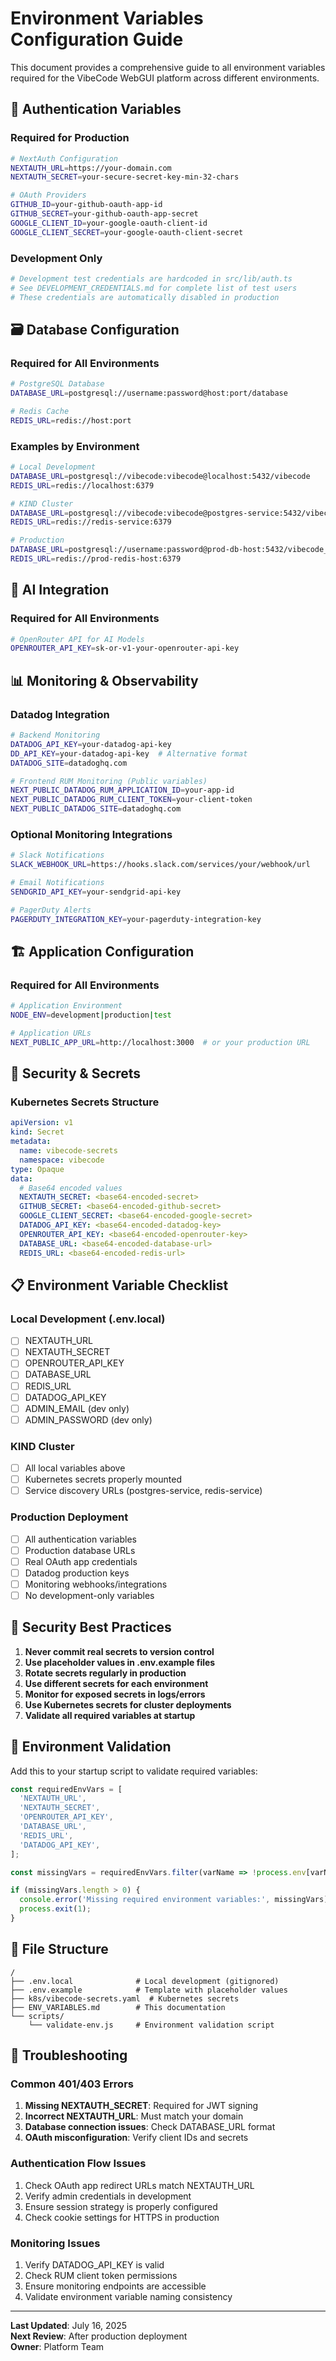 # Environment Variables Configuration Guide

This document provides a comprehensive guide to all environment variables required for the VibeCode WebGUI platform across different environments.

## 🔑 Authentication Variables

### Required for Production
```bash
# NextAuth Configuration
NEXTAUTH_URL=https://your-domain.com
NEXTAUTH_SECRET=your-secure-secret-key-min-32-chars

# OAuth Providers
GITHUB_ID=your-github-oauth-app-id
GITHUB_SECRET=your-github-oauth-app-secret
GOOGLE_CLIENT_ID=your-google-oauth-client-id
GOOGLE_CLIENT_SECRET=your-google-oauth-client-secret
```

### Development Only
```bash
# Development test credentials are hardcoded in src/lib/auth.ts
# See DEVELOPMENT_CREDENTIALS.md for complete list of test users
# These credentials are automatically disabled in production
```

## 🗃️ Database Configuration

### Required for All Environments
```bash
# PostgreSQL Database
DATABASE_URL=postgresql://username:password@host:port/database

# Redis Cache
REDIS_URL=redis://host:port
```

### Examples by Environment
```bash
# Local Development
DATABASE_URL=postgresql://vibecode:vibecode@localhost:5432/vibecode
REDIS_URL=redis://localhost:6379

# KIND Cluster
DATABASE_URL=postgresql://vibecode:vibecode@postgres-service:5432/vibecode
REDIS_URL=redis://redis-service:6379

# Production
DATABASE_URL=postgresql://username:password@prod-db-host:5432/vibecode_prod
REDIS_URL=redis://prod-redis-host:6379
```

## 🤖 AI Integration

### Required for All Environments
```bash
# OpenRouter API for AI Models
OPENROUTER_API_KEY=sk-or-v1-your-openrouter-api-key
```

## 📊 Monitoring & Observability

### Datadog Integration
```bash
# Backend Monitoring
DATADOG_API_KEY=your-datadog-api-key
DD_API_KEY=your-datadog-api-key  # Alternative format
DATADOG_SITE=datadoghq.com

# Frontend RUM Monitoring (Public variables)
NEXT_PUBLIC_DATADOG_RUM_APPLICATION_ID=your-app-id
NEXT_PUBLIC_DATADOG_RUM_CLIENT_TOKEN=your-client-token
NEXT_PUBLIC_DATADOG_SITE=datadoghq.com
```

### Optional Monitoring Integrations
```bash
# Slack Notifications
SLACK_WEBHOOK_URL=https://hooks.slack.com/services/your/webhook/url

# Email Notifications
SENDGRID_API_KEY=your-sendgrid-api-key

# PagerDuty Alerts
PAGERDUTY_INTEGRATION_KEY=your-pagerduty-integration-key
```

## 🏗️ Application Configuration

### Required for All Environments
```bash
# Application Environment
NODE_ENV=development|production|test

# Application URLs
NEXT_PUBLIC_APP_URL=http://localhost:3000  # or your production URL
```

## 🔐 Security & Secrets

### Kubernetes Secrets Structure
```yaml
apiVersion: v1
kind: Secret
metadata:
  name: vibecode-secrets
  namespace: vibecode
type: Opaque
data:
  # Base64 encoded values
  NEXTAUTH_SECRET: <base64-encoded-secret>
  GITHUB_SECRET: <base64-encoded-github-secret>
  GOOGLE_CLIENT_SECRET: <base64-encoded-google-secret>
  DATADOG_API_KEY: <base64-encoded-datadog-key>
  OPENROUTER_API_KEY: <base64-encoded-openrouter-key>
  DATABASE_URL: <base64-encoded-database-url>
  REDIS_URL: <base64-encoded-redis-url>
```

## 📋 Environment Variable Checklist

### Local Development (.env.local)
- [ ] NEXTAUTH_URL
- [ ] NEXTAUTH_SECRET
- [ ] OPENROUTER_API_KEY
- [ ] DATABASE_URL
- [ ] REDIS_URL
- [ ] DATADOG_API_KEY
- [ ] ADMIN_EMAIL (dev only)
- [ ] ADMIN_PASSWORD (dev only)

### KIND Cluster
- [ ] All local variables above
- [ ] Kubernetes secrets properly mounted
- [ ] Service discovery URLs (postgres-service, redis-service)

### Production Deployment
- [ ] All authentication variables
- [ ] Production database URLs
- [ ] Real OAuth app credentials
- [ ] Datadog production keys
- [ ] Monitoring webhooks/integrations
- [ ] No development-only variables

## 🚨 Security Best Practices

1. **Never commit real secrets to version control**
2. **Use placeholder values in .env.example files**
3. **Rotate secrets regularly in production**
4. **Use different secrets for each environment**
5. **Monitor for exposed secrets in logs/errors**
6. **Use Kubernetes secrets for cluster deployments**
7. **Validate all required variables at startup**

## 🔧 Environment Validation

Add this to your startup script to validate required variables:

```typescript
const requiredEnvVars = [
  'NEXTAUTH_URL',
  'NEXTAUTH_SECRET',
  'OPENROUTER_API_KEY',
  'DATABASE_URL',
  'REDIS_URL',
  'DATADOG_API_KEY',
];

const missingVars = requiredEnvVars.filter(varName => !process.env[varName]);

if (missingVars.length > 0) {
  console.error('Missing required environment variables:', missingVars);
  process.exit(1);
}
```

## 📁 File Structure

```
/
├── .env.local              # Local development (gitignored)
├── .env.example            # Template with placeholder values
├── k8s/vibecode-secrets.yaml  # Kubernetes secrets
├── ENV_VARIABLES.md        # This documentation
└── scripts/
    └── validate-env.js     # Environment validation script
```

## 🐛 Troubleshooting

### Common 401/403 Errors
1. **Missing NEXTAUTH_SECRET**: Required for JWT signing
2. **Incorrect NEXTAUTH_URL**: Must match your domain
3. **Database connection issues**: Check DATABASE_URL format
4. **OAuth misconfiguration**: Verify client IDs and secrets

### Authentication Flow Issues
1. Check OAuth app redirect URLs match NEXTAUTH_URL
2. Verify admin credentials in development
3. Ensure session strategy is properly configured
4. Check cookie settings for HTTPS in production

### Monitoring Issues
1. Verify DATADOG_API_KEY is valid
2. Check RUM client token permissions
3. Ensure monitoring endpoints are accessible
4. Validate environment variable naming consistency

---

**Last Updated**: July 16, 2025  
**Next Review**: After production deployment  
**Owner**: Platform Team